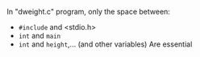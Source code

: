 In "dweight.c" program, only the space between: 
- `#include` and <stdio.h>
- `int` and `main`
- `int` and `height`,... (and other variables)
Are essential
